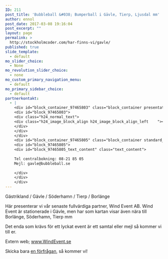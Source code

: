```yaml
---
ID: 211
post_title: 'Bubbleball &#038; Bumperball i Gävle, Tierp, Ljusdal mm'
author: ennol
post_date: 2017-03-08 19:16:04
post_excerpt: ""
layout: page
permalink: >
  http://stockholmcoder.com/har-finns-vi/gavle/
published: true
slide_template:
  - default
mo_slider_choice:
  - None
mo_revolution_slider_choice:
  - none
mo_custom_primary_navigation_menu:
  - default
mo_primary_sidebar_choice:
  - default
partnerkontakt:
  - |
    <div id="block_container_97465803" class="block_container presentation_image_block">
    <div id="block_97465803">
    <div class="h24_normal_text">
    <div class="h24_image_block_align h24_image_block_align_left    "><img id="block_img_97465803" class="presentation_image_block_image" title="" src="http://dst15js82dk7j.cloudfront.net/183390/59568568-Jvmhn.jpg" alt="" /></div>
    </div>
    </div>
    </div>
    <div id="block_container_97465805" class="block_container standard_text_block text_block">
    <div id="block_97465805">
    <div id="block_97465805_text_content" class="text_content">
    
    Tel centralbokning: 08-21 85 05
    Mejl: gavle@bubbleball.se
    
    </div>
    </div>
    </div>
---
```

<div id="block_container_97465804" class="block_container presentation_image_block">
<div id="block_97465804">
<div class="h24_normal_text">
<div class="h24_image_block_align h24_image_block_align_left    "><img id="block_img_97465804" class="presentation_image_block_image" title="" src="http://dst15js82dk7j.cloudfront.net/183390/59568535-zSSab.jpg" alt="" /></div>
</div>
</div>
</div>
<div id="block_container_97465802" class="block_container h24_block_heading">
<div id="block_97465802">
<div class="small_heading_block">
<div id="block_97465802_text_content" class="">Gästrikland / Gävle / Söderhamn / Tierp / Borlänge</div>
</div>
</div>
</div>
<div id="block_container_97465800" class="block_container standard_text_block text_block">
<div id="block_97465800">
<div id="block_97465800_text_content" class="text_content">

Här presenterar vi vår senaste fullvärdiga partner, Wind Event AB.
Wind Event är stationerade i Gävle, men har som kartan visar även nära till Borlänge, Söderhamn, Tierp mm

Det enda som krävs för ett lyckat event är ett samtal eller mejl så kommer vi till er.

Extern web; <a href="http://www.windevent.se/" target="_blank">www.WindEvent.se</a>

Skicka bara <a href="http://www.bubbleball.se/boka/bokningsformul%C3%A4r-24254264">en förfrågan</a>, så kommer vi!

</div>
</div>
</div>